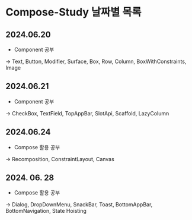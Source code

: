 # Compose-Study 날짜별 목록

## 2024.06.20
- Component 공부

-> Text, Button, Modifier, Surface, Box, Row, Column, BoxWithConstraints, Image

## 2024.06.21
- Component 공부

-> CheckBox, TextField, TopAppBar, SlotApi, Scaffold, LazyColumn

## 2024.06.24
- Compose 활용 공부

-> Recomposition, ConstraintLayout, Canvas

## 2024. 06. 28
- Compose 활용 공부

-> Dialog, DropDownMenu, SnackBar, Toast, BottomAppBar, BottomNavigation, State Hoisting

